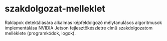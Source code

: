 # szakdolgozat-melleklet
Raklapok detektálására alkalmas képfeldolgozó mélytanulásos algoritmusok implementálása NVIDIA Jetson fejlesztőkészletre
című szakdolgozatom melléklete (programkódok, logok).
